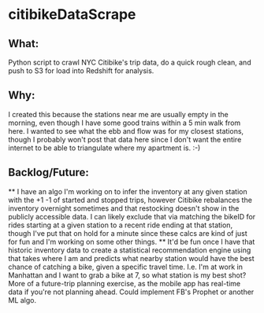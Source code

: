 # citibikeDataScrape
## What:
Python script to crawl NYC Citibike's trip data, do a quick rough clean, and push to S3 for load into Redshift for analysis.

## Why:
I created this because the stations near me are usually empty in the morning, even though I have some good trains within a 5 min walk from here. I wanted to see what the ebb and flow was for my closest stations, though I probably won't post that data here since I don't want the entire internet to be able to triangulate where my apartment is. :-)

## Backlog/Future:
** I have an algo I'm working on to infer the inventory at any given station with the +1 -1 of started and stopped trips, however Citibike rebalances the inventory overnight sometimes and that restocking doesn't show in the publicly accessible data. I can likely exclude that via matching the bikeID for rides starting at a given station to a recent ride ending at that station, though I've put that on hold for a minute since these calcs are kind of just for fun and I'm working on some other things.
** It'd be fun once I have that historic inventory data to create a statistical recommendation engine using that takes where I am and predicts what nearby station would have the best chance of catching a bike, given a specific travel time. I.e. I'm at work in Manhattan and I want to grab a bike at 7, so what station is my best shot? More of a future-trip planning exercise, as the mobile app has real-time data if you're not planning ahead. Could implement FB's Prophet or another ML algo.
